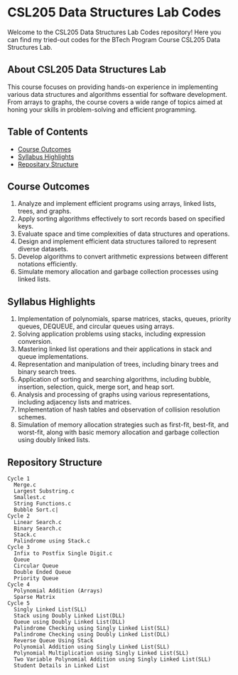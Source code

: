 # CSL205 Data Structures Lab Codes

Welcome to the CSL205 Data Structures Lab Codes repository! Here you can find my tried-out codes for the BTech Program Course CSL205 Data Structures Lab.

## About CSL205 Data Structures Lab

This course focuses on providing hands-on experience in implementing various data structures and algorithms essential for software development. From arrays to graphs, the course covers a wide range of topics aimed at honing your skills in problem-solving and efficient programming.

## Table of Contents

- [Course Outcomes](#course-outcomes)
- [Syllabus Highlights](#syllabus-highlights)
- [Repositary Structure](#Repositary-Structure)

## Course Outcomes

1. Analyze and implement efficient programs using arrays, linked lists, trees, and graphs.
2. Apply sorting algorithms effectively to sort records based on specified keys.
3. Evaluate space and time complexities of data structures and operations.
4. Design and implement efficient data structures tailored to represent diverse datasets.
5. Develop algorithms to convert arithmetic expressions between different notations efficiently.
6. Simulate memory allocation and garbage collection processes using linked lists.

## Syllabus Highlights

1. Implementation of polynomials, sparse matrices, stacks, queues, priority queues, DEQUEUE, and circular queues using arrays.
2. Solving application problems using stacks, including expression conversion.
3. Mastering linked list operations and their applications in stack and queue implementations.
4. Representation and manipulation of trees, including binary trees and binary search trees.
5. Application of sorting and searching algorithms, including bubble, insertion, selection, quick, merge sort, and heap sort.
6. Analysis and processing of graphs using various representations, including adjacency lists and matrices.
7. Implementation of hash tables and observation of collision resolution schemes.
8. Simulation of memory allocation strategies such as first-fit, best-fit, and worst-fit, along with basic memory allocation and garbage collection using doubly linked lists.

## Repository Structure
 ```
 Cycle 1 
   Merge.c
   Largest Substring.c
   Smallest.c
   String Functions.c
   Bubble Sort.c|
 Cycle 2
   Linear Search.c
   Binary Search.c
   Stack.c
   Palindrome using Stack.c
 Cycle 3
   Infix to Postfix Single Digit.c
   Queue
   Circular Queue
   Double Ended Queue
   Priority Queue
 Cycle 4
   Polynomial Addition (Arrays)
   Sparse Matrix
 Cycle 5
   Singly Linked List(SLL)
   Stack using Doubly Linked List(DLL)
   Queue using Doubly Linked List(DLL)
   Palindrome Checking using Singly Linked List(SLL)
   Palindrome Checking using Doubly Linked List(DLL)
   Reverse Queue Using Stack
   Polynomial Addition using Singly Linked List(SLL)
   Polynomial Multiplication using Singly Linked List(SLL)
   Two Variable Polynomial Addition using Singly Linked List(SLL)
   Student Details in Linked List
```
